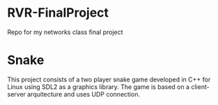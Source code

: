 # RVR-FinalProject 
Repo for my networks class final project

# Snake
This project consists of a two player snake game developed in C++ for Linux using SDL2 as a graphics library.
The game is based on a client-server arquitecture and uses UDP connection. 
